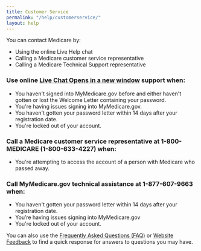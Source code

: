 ```yaml
---
title: Customer Service
permalink: "/help/customerservice/"
layout: help
---
```

<p>
          You can contact Medicare by:
        </p><ul><li>Using the online Live Help chat</li><li>Calling a Medicare customer service representative</li><li>Calling a Medicare Technical Support representative</li></ul><p></p><h3>
          Use online 
          <a href="" onclick="LiveHelp = window.open('/webchat/CMS-MBP_WEBCHAT.aspx','LiveChat','height=730,width=680,scrollbars=1'); LiveHelp.moveTo(50,100); return false;" title="Live Chat"> Live Chat<span class="HiddenText"> Opens in a new window</span></a>
          support when:
        </h3><ul><li>
            You haven't signed into MyMedicare.gov before and either haven't gotten or lost the
            Welcome Letter containing your password.
          </li><li>You're having issues signing into MyMedicare.gov.</li><li>You haven't gotten your password letter within 14 days after your registration date.</li><li>You're locked out of your account.</li></ul><h3>
          Call a Medicare customer service representative at 1-800-MEDICARE (1-800-633-4227) when:
        </h3><ul><li>You're attempting to access the account of a person with Medicare who passed away.</li></ul><h3>
          Call MyMedicare.gov technical assistance at 1-877-607-9663 when:
        </h3><ul><li>You haven't gotten your password letter within 14 days after your registration date.</li><li>You’re having issues signing into MyMedicare.gov</li><li>You're locked out of your account.</li></ul><p>
          You can also use the 
          <a title="Click here to access the FAQs of Medicare.gov" href="https://questions.medicare.gov/" class="FooterText">Frequently Asked Questions (FAQ)</a>
           or <a title="Click here to access the Website Feedback" href="https://questions.medicare.gov/newrequest.php" class="FooterText">Website Feedback</a> 
          to find a quick response for answers to questions you may have.
        </p></div>